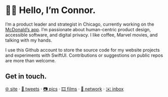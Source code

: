 # 👋🏻 Hello, I’m Connor.

I’m a product leader and strategist in Chicago, currently working on the [McDonald’s app](https://apps.apple.com/us/app/mcdonalds/id922103212). I’m passionate about human-centric product design, accessible software, and digital privacy. I like coffee, Marvel movies, and talking with my hands.

I use this Github account to store the source code for my website projects and experiments with SwiftUI. Contributions or suggestions on public repos are more than welcome.

## Get in touch.

[🌐 site](https://cnnr.land) · 
[📣 tweets](https://www.twitter.com/conmas/) · 
[📷 pics](https://www.instagram.com/conmas/) · 
[🎞 films](https://letterboxd.com/conmas/) · 
[💼 network](https://www.linkedin.com/in/cnnrmsn/) · 
[✉️ inbox](mailto:connormason@icloud.com)
